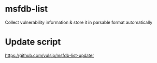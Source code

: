 # msfdb-list

Collect vulnerability information & store it in parsable format automatically

# Update script

https://github.com/vulsio/msfdb-list-updater
